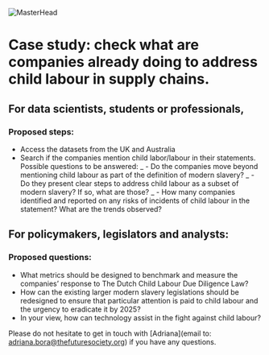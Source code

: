 
![MasterHead](https://cdn.dribbble.com/users/1200484/screenshots/3551681/media/ccc41bc0bba4aa1af6b4939f9872610c.jpg?compress=1&resize=800x600&vertical=top)


# Case study: check what are companies already doing to address child labour in supply chains.

## For data scientists, students or professionals,
 ### Proposed steps:
- Access the datasets from the UK and Australia
- Search if the companies mention child labor/labour in their statements. Possible questions to be answered:
_ - Do the companies move beyond mentioning child labour as part of the definition of modern slavery?
_ - Do they present clear steps to address child labour as a subset of modern slavery? If so, what are those?
_ - How many companies identified and reported on any risks of incidents of child labour in the statement? What are the trends observed?
## For policymakers, legislators and analysts:
 ### Proposed questions: 
- What metrics should be designed to benchmark and measure the companies’ response to The Dutch Child Labour Due Diligence Law?
- How can the existing larger modern slavery legislations should be redesigned to ensure that particular attention is paid to child labour and the urgency to eradicate it by 2025?
- In your view, how can technology assist in the fight against child labour?


Please do not hesitate to get in touch with [Adriana](email to: adriana.bora@thefuturesociety.org) if you have any questions.
